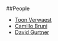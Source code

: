 ##People


-  [Toon Verwaest](%base_url%/staff/toonverwaest)
-  [Camillo Bruni](%base_url%/wiki/alumni/camillobruni)
-  [David Gurtner](%base_url%/wiki/alumni/DavidGurtner)
